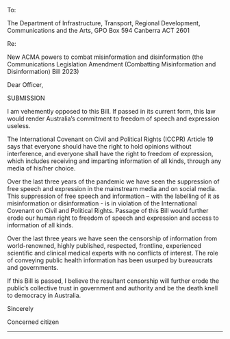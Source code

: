 To:

The Department of Infrastructure, Transport, Regional Development, Communications and the Arts,
GPO Box 594 Canberra ACT 2601

Re:

New ACMA powers to combat misinformation and disinformation (the Communications Legislation
Amendment (Combatting Misinformation and Disinformation) Bill 2023)

Dear Officer,

SUBMISSION

I am vehemently opposed to this Bill. If passed in its current form, this law would render Australia’s
commitment to freedom of speech and expression useless.

The International Covenant on Civil and Political Rights (ICCPR) Article 19 says that everyone should
have the right to hold opinions without interference, and everyone shall have the right to freedom of
expression, which includes receiving and imparting information of all kinds, through any media of
his/her choice.

Over the last three years of the pandemic we have seen the suppression of free speech and
expression in the mainstream media and on social media. This suppression of free speech and
information – with the labelling of it as misinformation or disinformation - is in violation of the
International Covenant on Civil and Political Rights. Passage of this Bill would further erode our
human right to freedom of speech and expression and access to information of all kinds.

Over the last three years we have seen the censorship of information from world-renowned, highly
published, respected, frontline, experienced scientific and clinical medical experts with no conflicts
of interest. The role of conveying public health information has been usurped by bureaucrats and
governments.

If this Bill is passed, I believe the resultant censorship will further erode the public’s collective trust in
government and authority and be the death knell to democracy in Australia.

Sincerely

Concerned citizen


-----

